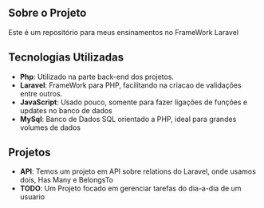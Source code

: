 ## Sobre o Projeto
Este é um repositório para meus ensinamentos no FrameWork Laravel

## Tecnologias Utilizadas
- **Php**: Utilizado na parte back-end dos projetos.
- **Laravel**: FrameWork para PHP, facilitando na criacao de validações entre outros.
- **JavaScript**: Usado pouco, somente para fazer ligações de funções e updates no banco de dados
- **MySql**: Banco de Dados SQL orientado a PHP, ideal para grandes volumes de dados

## Projetos
- **API**: Temos um projeto em API sobre relations do Laravel, onde usamos dois, Has Many e BelongsTo
- **TODO**: Um Projeto focado em gerenciar tarefas do dia-a-dia de um usuario
